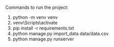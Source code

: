 Commands to run the project:
1. python -m venv venv
2. venv\Scripts\activate
3. pip install -r requirements.txt
4. python manage.py import_data data/data.csv
5. python manage.py runserver
